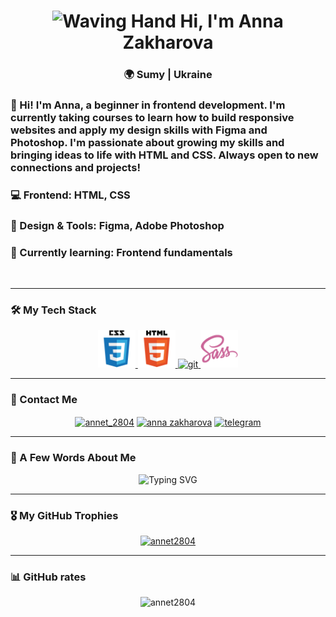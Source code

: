 <h1 align="center"><img src="https://user-images.githubusercontent.com/18350557/176309783-0785949b-9127-417c-8b55-ab5a4333674e.gif" alt="Waving Hand" width="50" height="50"> Hi, I'm Anna Zakharova</h1>
<h3 align="center">🌍 Sumy | Ukraine
</h3>

<h3 align="left">
  🌝 Hi! I'm Anna, a beginner in frontend development. I'm currently taking courses to learn how to build responsive websites and apply my design skills with Figma and Photoshop. I'm passionate about growing my skills and bringing ideas to life with HTML and CSS. Always open to new connections and projects!
</h3>

<h3 align="left">
  💻 Frontend: HTML, CSS
</h3>
<h3 align="left">
  🎨 Design & Tools: Figma, Adobe Photoshop
</h3>
<h3 align="left">
  🌱 Currently learning: Frontend fundamentals
</h3>
<br>



 ---
### 🛠️ My Tech Stack

<p align="center">
  <a href="https://www.w3schools.com/css/" target="_blank" rel="noreferrer">
    <img src="https://raw.githubusercontent.com/devicons/devicon/master/icons/css3/css3-original-wordmark.svg" alt="css3" width="60" height="60"/>
  </a>
  <a href="https://www.w3.org/html/" target="_blank" rel="noreferrer">
    <img src="https://raw.githubusercontent.com/devicons/devicon/master/icons/html5/html5-original-wordmark.svg" alt="html5" width="60" height="60"/>
  </a>
  <a href="https://git-scm.com/" target="_blank" rel="noreferrer">
    <img src="https://www.vectorlogo.zone/logos/git-scm/git-scm-icon.svg" alt="git" width="60" height="60"/>
  </a>
 <a href="https://sass-lang.com" target="_blank" rel="noreferrer"> 
    <img src="https://raw.githubusercontent.com/devicons/devicon/master/icons/sass/sass-original.svg" alt="Sass" width="60" height="60"/> 
  </a>



 ---
### 💬 Contact Me

<p align="center">
<a href="https://instagram.com/annet_2804" target="blank"><img align="center" src="https://raw.githubusercontent.com/rahuldkjain/github-profile-readme-generator/master/src/images/icons/Social/instagram.svg" alt="annet_2804" height="50" width="60" /></a>
<a href="https://www.behance.net/anna zakharova" target="blank"><img align="center" src="https://raw.githubusercontent.com/rahuldkjain/github-profile-readme-generator/master/src/images/icons/Social/behance.svg" alt="anna zakharova" height="50" width="60" /></a>
<a href="https://t.me/annet_2804" target="blank">
  <img align="center" src="https://upload.wikimedia.org/wikipedia/commons/8/83/Telegram_2019_Logo.svg" alt="telegram" height="50" width="60" />
</a>
</p>

 ---
 ### 🧡 A Few Words About Me
 
<p align="center">
  <img src="https://readme-typing-svg.demolab.com?font=Fira+Code&size=28&duration=4000&pause=1200&color=FFA500&center=true&vCenter=true&width=1000&lines=FRONTEND+DEVELOPER+%F0%9F%92%BB;FOCUSED+ON+USER+EXPERIENCE+%F0%9F%93%8A;ATTENTION+TO+DETAILS+%F0%9F%92%8C;WRITING+CLEAR+AND+STRUCTURED+CODE+%F0%9F%93%9D%EF%B8%8F;INSPIRED+BY+MODERN+DESIGN+%F0%9F%8C%9F" alt="Typing SVG" />
</p>

 ---
### 🎖️ My GitHub Trophies

<p align="center">
  <a href="https://github.com/ryo-ma/github-profile-trophy">
    <img src="https://github-profile-trophy.vercel.app/?username=annet2804&theme=onestar&column=4&no-frame=false&margin-w=10&margin-h=10&title=Followers,Stars,Commit,Repositories" alt="annet2804" />
  </a>
</p>

---
### 📊 GitHub rates

<p align="center">
  <img src="https://github-readme-streak-stats.herokuapp.com/?user=annet2804&theme=dark" alt="annet2804" />
</p>

